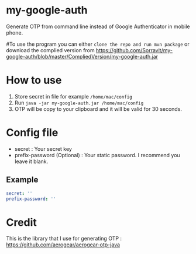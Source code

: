 # my-google-auth
Generate OTP from command line instead of Google Authenticator in mobile phone.

#To use the program
you can either
```clone the repo and run mvn package```
or download the complied version from https://github.com/Sorravit/my-google-auth/blob/master/CompliedVersion/my-google-auth.jar

# How to use
1. Store secret in file for example `/home/mac/config`
2. Run `java -jar my-google-auth.jar /home/mac/config`
3. OTP will be copy to your clipboard and it will be valid for 30 seconds.

# Config file 

- secret : Your secret key
- prefix-password (Optional) : Your static password. I recommend you leave it blank.

## Example 

```yaml
secret: ''
prefix-password: ''
```

# Credit

This is the library that I use for generating OTP : https://github.com/aerogear/aerogear-otp-java
